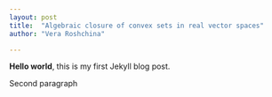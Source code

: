 ```yaml
---
layout: post
title:  "Algebraic closure of convex sets in real vector spaces"
author: "Vera Roshchina"

---
```


**Hello world**, this is my first Jekyll blog post.

Second paragraph

